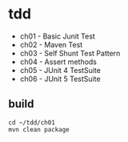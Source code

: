 # tdd
* ch01 - Basic Junit Test
* ch02 - Maven Test
* ch03 - Self Shunt Test Pattern
* ch04 - Assert methods
* ch05 - JUnit 4 TestSuite
* ch06 - JUnit 5 TestSuite

## build
```
cd ~/tdd/ch01
mvn clean package
```
